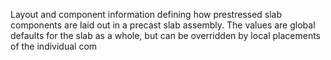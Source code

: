 Layout and component information defining how prestressed slab components are laid out in a precast slab assembly. The values are global defaults for the slab as a whole, but can be overridden by local placements of the individual com